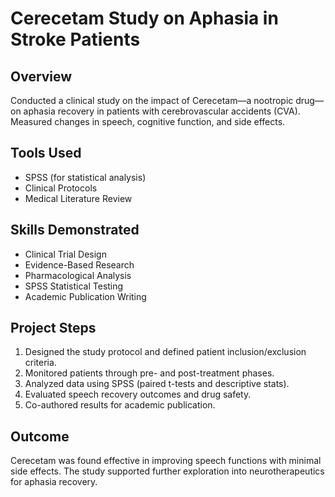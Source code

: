 # Cerecetam Study on Aphasia in Stroke Patients

## Overview
Conducted a clinical study on the impact of Cerecetam—a nootropic drug—on aphasia recovery in patients with cerebrovascular accidents (CVA). Measured changes in speech, cognitive function, and side effects.

## Tools Used
- SPSS (for statistical analysis)
- Clinical Protocols
- Medical Literature Review

## Skills Demonstrated
- Clinical Trial Design
- Evidence-Based Research
- Pharmacological Analysis
- SPSS Statistical Testing
- Academic Publication Writing

## Project Steps
1. Designed the study protocol and defined patient inclusion/exclusion criteria.
2. Monitored patients through pre- and post-treatment phases.
3. Analyzed data using SPSS (paired t-tests and descriptive stats).
4. Evaluated speech recovery outcomes and drug safety.
5. Co-authored results for academic publication.

## Outcome
Cerecetam was found effective in improving speech functions with minimal side effects. The study supported further exploration into neurotherapeutics for aphasia recovery.
